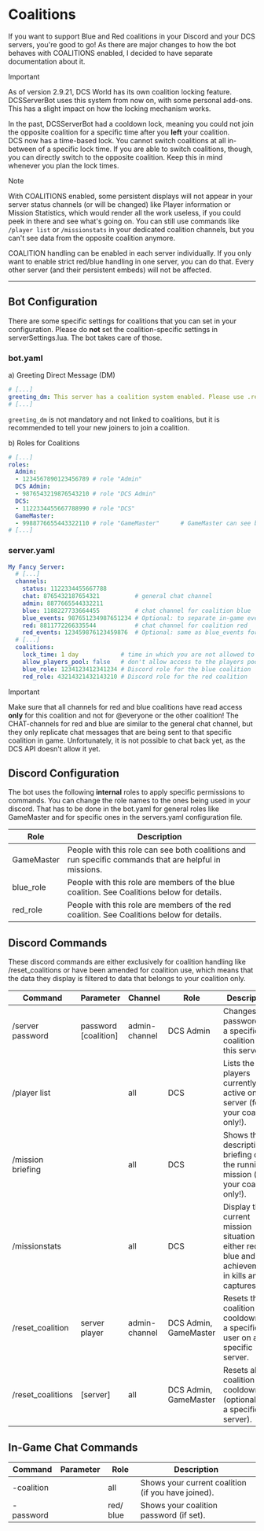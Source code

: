 # Coalitions
If you want to support Blue and Red coalitions in your Discord and your DCS servers, you're good to go!
As there are major changes to how the bot behaves with COALITIONS enabled, I decided to have separate documentation 
about it.

> [!IMPORTANT]
> As of version 2.9.21, DCS World has its own coalition locking feature.
> DCSServerBot uses this system from now on, with some personal add-ons.
> This has a slight impact on how the locking mechanism works.
> 
> In the past, DCSServerBot had a cooldown lock, meaning you could not join the opposite coalition for a specific time
> after you **left** your coalition.<br>
> DCS now has a time-based lock.
> You cannot switch coalitions at all in-between of a specific lock time.
> If you are able to switch coalitions, though, you can directly switch to the opposite coalition.
> Keep this in mind whenever you plan the lock times.

> [!NOTE]
> With COALITIONS enabled, some persistent displays will not appear in your server status channels (or will be changed)
> like Player information or Mission Statistics, which would render all the work useless, if you could peek in there and 
> see what's going on. You can still use commands like `/player list` or `/missionstats` in your dedicated coalition 
> channels, but you can't see data from the opposite coalition anymore.

COALITION handling can be enabled in each server individually. 
If you only want to enable strict red/blue handling in one server, you can do that. 
Every other server (and their persistent embeds) will not be affected.  

---
## Bot Configuration
There are some specific settings for coalitions that you can set in your configuration.
Please do **not** set the coalition-specific settings in serverSettings.lua. 
The bot takes care of those.

### bot.yaml
a) Greeting Direct Message (DM)
```yaml
# [...]
greeting_dm: This server has a coalition system enabled. Please use .red or .blue in the in-game chat to join a coalition.  
# [...]
```
`greeting_dm` is not mandatory and not linked to coalitions, but it is recommended to tell your new joiners to join a
coalition.

b) Roles for Coalitions
```yaml
# [...]
roles:
  Admin:
  - 1234567890123456789 # role "Admin"
  DCS Admin:
  - 9876543219876543210 # role "DCS Admin"
  DCS:
  - 1122334455667788990 # role "DCS"
  GameMaster:
  - 9988776655443322110 # role "GameMaster"      # GameMaster can see both sides, red and blue and fire specific commands to change the mission situation
# [...]
```

### server.yaml
```yaml
My Fancy Server:
  # [...]
  channels:
    status: 1122334455667788
    chat: 8765432187654321          # general chat channel
    admin: 8877665544332211
    blue: 1188227733664455          # chat channel for coalition blue
    blue_events: 987651234987651234 # Optional: to separate in-game event from chat messages (default: take blue instead).
    red: 8811772266335544           # chat channel for coalition red
    red_events: 123459876123459876  # Optional: same as blue_events for red.
  # [...]
  coalitions:
    lock_time: 1 day            # time in which you are not allowed to change coalitions.
    allow_players_pool: false   # don't allow access to the players pool
    blue_role: 1234123412341234 # Discord role for the blue coalition
    red_role: 43214321432143210 # Discord role for the red coalition
```
> [!IMPORTANT]
> Make sure that all channels for red and blue coalitions have read access **only** for this coalition and not for 
> @everyone or the other coalition! The CHAT-channels for red and blue are similar to the general chat channel, 
> but they only replicate chat messages that are being sent to that specific coalition in game.
> Unfortunately, it is not possible to chat back yet, as the DCS API doesn't allow it yet.

## Discord Configuration
The bot uses the following **internal** roles to apply specific permissions to commands.
You can change the role names to the ones being used in your discord. 
That has to be done in the bot.yaml for general roles like GameMaster and for specific ones in the servers.yaml 
configuration file.

| Role       | Description                                                                                                                                         |
|------------|-----------------------------------------------------------------------------------------------------------------------------------------------------|
| GameMaster | People with this role can see both coalitions and run specific commands that are helpful in missions.                                               |
| blue_role  | People with this role are members of the blue coalition. See Coalitions below for details.                                                          |
| red_role   | People with this role are members of the red coalition. See Coalitions below for details.                                                           |

## Discord Commands
These discord commands are either exclusively for coalition handling like /reset_coalitions or have been amended for 
coalition use, which means that the data they display is filtered to data that belongs to your coalition only.

| Command           | Parameter            | Channel       | Role                  | Description                                                                                              |
|-------------------|----------------------|---------------|-----------------------|----------------------------------------------------------------------------------------------------------|
| /server password  | password [coalition] | admin-channel | DCS Admin             | Changes the password of a specific coalition on this server.                                             |
| /player list      |                      | all           | DCS                   | Lists the players currently active on the server (for your coalition only!).                             |
| /mission briefing |                      | all           | DCS                   | Shows the description / briefing of the running mission (for your coalition only!).                      |
| /missionstats     |                      | all           | DCS                   | Display the current mission situation for either red or blue and the achievements in kills and captures. |
| /reset_coalition  | server player        | admin-channel | DCS Admin, GameMaster | Resets the coalition cooldown for a specific user on a specific server.                                  |
| /reset_coalitions | [server]             | all           | DCS Admin, GameMaster | Resets all coalition cooldowns (optional: on a specific server).                                         |

## In-Game Chat Commands

| Command    | Parameter      | Role      | Description                                        |
|------------|----------------|-----------|----------------------------------------------------|
| -coalition |                | all       | Shows your current coalition (if you have joined). |
| -password  |                | red/ blue | Shows your coalition password (if set).            |
